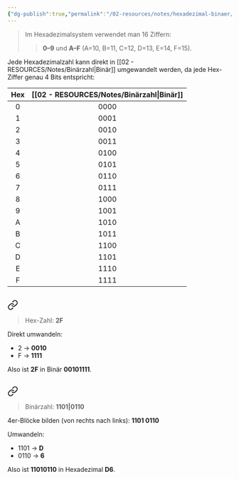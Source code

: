 ```yaml
---
{"dg-publish":true,"permalink":"/02-resources/notes/hexadezimal-binaer/","tags":["mathe/binärzahlen","mathe/hexadezimal"],"noteIcon":"","updated":"2025-10-29T12:59:06.487+01:00"}
---
```


>Im Hexadezimalsystem verwendet man 16 Ziffern:
>>**0–9** und **A–F** (A=10, B=11, C=12, D=13, E=14, F=15).

Jede Hexadezimalzahl kann direkt in [[02 - RESOURCES/Notes/Binärzahl\|Binär]] umgewandelt werden, da jede Hex-Ziffer genau 4 Bits entspricht:

|Hex|[[02 - RESOURCES/Notes/Binärzahl\|Binär]]|
|:-:|:-:|
|0|0000|
|1|0001|
|2|0010|
|3|0011|
|4|0100|
|5|0101|
|6|0110|
|7|0111|
|8|1000|
|9|1001|
|A|1010|
|B|1011|
|C|1100|
|D|1101|
|E|1110|
|F|1111|

## 
<div class="transclusion internal-embed is-loaded"><a class="markdown-embed-link" href="/02-resources/notes/hexadezimal-zu-binaer/" aria-label="Open link"><svg xmlns="http://www.w3.org/2000/svg" width="24" height="24" viewBox="0 0 24 24" fill="none" stroke="currentColor" stroke-width="2" stroke-linecap="round" stroke-linejoin="round" class="svg-icon lucide-link"><path d="M10 13a5 5 0 0 0 7.54.54l3-3a5 5 0 0 0-7.07-7.07l-1.72 1.71"></path><path d="M14 11a5 5 0 0 0-7.54-.54l-3 3a5 5 0 0 0 7.07 7.07l1.71-1.71"></path></svg></a><div class="markdown-embed">




>Hex-Zahl: **2F**

Direkt umwandeln:

- 2 → **0010**
- F → **1111**

Also ist **2F** in Binär **00101111**.

</div></div>


## 
<div class="transclusion internal-embed is-loaded"><a class="markdown-embed-link" href="/02-resources/notes/binaer-zu-hexadezimal/" aria-label="Open link"><svg xmlns="http://www.w3.org/2000/svg" width="24" height="24" viewBox="0 0 24 24" fill="none" stroke="currentColor" stroke-width="2" stroke-linecap="round" stroke-linejoin="round" class="svg-icon lucide-link"><path d="M10 13a5 5 0 0 0 7.54.54l3-3a5 5 0 0 0-7.07-7.07l-1.72 1.71"></path><path d="M14 11a5 5 0 0 0-7.54-.54l-3 3a5 5 0 0 0 7.07 7.07l1.71-1.71"></path></svg></a><div class="markdown-embed">




>Binärzahl: **1101|0110**

4er-Blöcke bilden (von rechts nach links): **1101 0110**

Umwandeln:

- 1101 → **D**
- 0110 → **6**

Also ist **11010110** in Hexadezimal **D6**.

</div></div>
 
